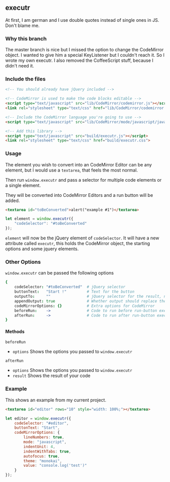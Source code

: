 ## executr
At first, I am german and I use double quotes instead of single ones in JS. Don't blame me.

### Why this branch
The master branch is nice but I missed the option to change the CodeMirror object. I wanted to give him a special KeyListener but I couldn't reach it.
So I wrote my own executr. I also removed the CoffeeScript stuff, because I didn't need it.

### Include the files
````html
<!-- You should already have jQuery included -->

<!-- CodeMirror is used to make the code blocks editable -->
<script type="text/javascript" src="lib/CodeMirror/codemirror.js"></script>
<link rel="stylesheet" type="text/css" href="lib/CodeMirror/codemirror.css">

<!-- Include the CodeMirror language you're going to use -->
<script type="text/javascript" src="lib/CodeMirror/mode/javascript/javascript.js"></script>

<!-- Add this library -->
<script type="text/javascript" src="build/executr.js"></script>
<link rel="stylesheet" type="text/css" href="build/executr.css">
````

### Usage
The element you wish to convert into an CodeMirror Editor can be any element, but I would use a `textarea`, that feels the most normal.

Then run `window.executr` and pass a selector for multiple code elements or a single element.

They will be converted into CodeMirror Editors and a run button will be added.

````html
<textarea id="toBeConverted">alert("example #1")</textarea>
````

````javascript
let element = window.executr({
	"codeSelector": "#toBeConverted"
});
````

`element` will now be the jQuery element of `codeSelector`. It will have a new attribute called `executr`, this holds the CodeMirror object, the starting options and some jquery elements.

### Other Options
`window.executr` can be passed the following options

````coffeescript
{
    codeSelector: "#toBeConverted"  # jQuery selector
    buttonText:   "Start !"         # Text for the button
    outputTo:     ""                # jQuery selector for the result, no output in this case
    appendOutput: true              # Whether output should replace the contents of outputTo or append to it
    codeMirrorOptions: {}           # Extra options for CodeMirror
    beforeRun:    ->                # Code to run before run-button executes editors-code
    afterRun:     ->                # Code to run after run-button executed editors-code
}
````

#### Methods

`beforeRun`
- `options` Shows the options you passed to `window.executr`

`afterRun`
- `options` Shows the options you passed to `window.executr`
- `result` Shows the result of your code

### Example
This shows an example from my current project.
````html
<textarea id="editor" rows="10" style="width: 100%;"></textarea>
````
````js
let editor = window.executr({
	codeSelector: "#editor",
	buttonText: "Start",
	codeMirrorOptions: {
		lineNumbers: true,
		mode: "javascript",
		indentUnit: 4,
		indentWithTabs: true,
		autofocus: true,
		theme: "monokai",
		value: "console.log('test')"
	}
});
````
